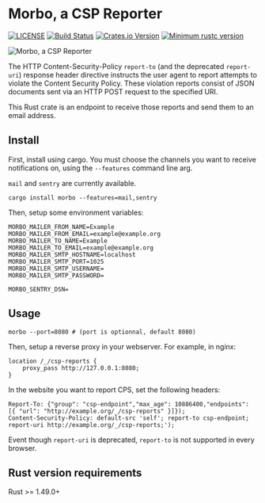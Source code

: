 # Morbo, a CSP Reporter

[![LICENSE](https://img.shields.io/badge/license-MIT-blue.svg)](LICENSE)
[![Build Status](https://github.com/aeyoll/morbo/actions/workflows/ci.yml/badge.svg)](https://github.com/aeyoll/morbo/actions/workflows/ci.yml)
[![Crates.io Version](https://img.shields.io/crates/v/morbo.svg)](https://crates.io/crates/morbo)
[![Minimum rustc version](https://img.shields.io/badge/rustc-1.49.0+-lightgray.svg)](#rust-version-requirements)

![Morbo, a CSP Reporter](https://github.com/aeyoll/morbo/blob/main/.github/logo.jpg?raw=true)

The HTTP Content-Security-Policy `report-to` (and the deprecated `report-uri`) response header directive instructs the user agent to report attempts to violate the Content Security Policy. These violation reports consist of JSON documents sent via an HTTP POST request to the specified URI.

This Rust crate is an endpoint to receive those reports and send them to an email address.

Install
---

First, install using cargo. You must choose the channels you want to receive notifications on, using the `--features` command line arg.

`mail` and `sentry` are currently available.

```
cargo install morbo --features=mail,sentry
```

Then, setup some environment variables:

```
MORBO_MAILER_FROM_NAME=Example
MORBO_MAILER_FROM_EMAIL=example@example.org
MORBO_MAILER_TO_NAME=Example
MORBO_MAILER_TO_EMAIL=example@example.org
MORBO_MAILER_SMTP_HOSTNAME=localhost
MORBO_MAILER_SMTP_PORT=1025
MORBO_MAILER_SMTP_USERNAME=
MORBO_MAILER_SMTP_PASSWORD=

MORBO_SENTRY_DSN=
```

Usage
---

```
morbo --port=8080 # (port is optionnal, default 8080)
```

Then, setup a reverse proxy in your webserver. For example, in nginx:

```
location /_/csp-reports {
    proxy_pass http://127.0.0.1:8080;
}
```

In the website you want to report CPS, set the following headers:

```
Report-To: {"group": "csp-endpoint","max_age": 10886400,"endpoints": [{ "url": "http://example.org/_/csp-reports" }]});
Content-Security-Policy: default-src 'self'; report-to csp-endpoint; report-uri http://example.org/_/csp-reports;');
```

Event though `report-uri` is deprecated, `report-to` is not supported in every browser.

Rust version requirements
---

Rust >= 1.49.0+